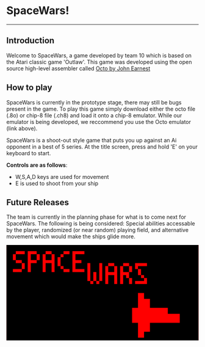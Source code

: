 # **SpaceWars!**
___
## Introduction
Welcome to SpaceWars, a game developed by team 10 which is based on the Atari classic game 'Outlaw'. This game was developed using the open source high-level assembler called [Octo by John Earnest](https://github.com/JohnEarnest/Octo)

## How to play
SpaceWars is currently in the prototype stage, there may still be bugs present in the game. To play this game simply download either the octo file (.8o) or chip-8 file (.ch8) and load it onto a chip-8 emulator. While our emulator is being developed, we reccommend you use the Octo emulator (link above).

SpaceWars is a shoot-out style game that puts you up against an Ai opponent in a best of 5 series. At the title screen, press and hold 'E' on your keyboard to start.

**Controls are as follows**:
- W,S,A,D keys are used for movement
- E is used to shoot from your ship


## Future Releases
The team is currently in the planning phase for what is to come next for SpaceWars. The following is being considered: Special abilities accessable by the player, randomized (or near random) playing field, and alternative movement which would make the ships glide more.

![SpaceWars Title Screen](titlescreen.PNG)

